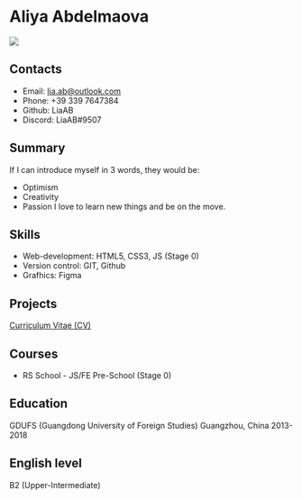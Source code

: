 # Aliya Abdelmaova
![](file:///Users/LiaAB/Downloads/3852b691-9949-4045-9f95-8def6a0f675d.JPG)

## Contacts
* Email: lia.ab@outlook.com
* Phone: +39 339 7647384
* Github: LiaAB
* Discord: LiaAB#9507

## Summary
If I can introduce myself in 3 words, they would be: 
- Optimism
- Creativity
- Passion 
I love to learn new things and be on the move. 

## Skills
* Web-development: HTML5, CSS3, JS (Stage 0)
* Version control: GIT, Github
* Grafhics: Figma

## Projects
[Curriculum Vitae (CV)](https://LiaAB.github.io/rsschool-cv/cv)

## Courses
* RS School - JS/FE Pre-School (Stage 0)

## Education
GDUFS (Guangdong University of Foreign Studies)
Guangzhou, China
2013-2018

## English level
B2 (Upper-Intermediate)

